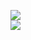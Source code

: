 [![](https://img.shields.io/badge/Made%20With-Github%20Spray-lightgrey.svg?style=for-the-badge&logo=github)](https://github.com/Annihil/github-spray#12939)  
[![](https://i.imgur.com/2DrTn0Z.gif)](https://github.com/Annihil/github-spray)